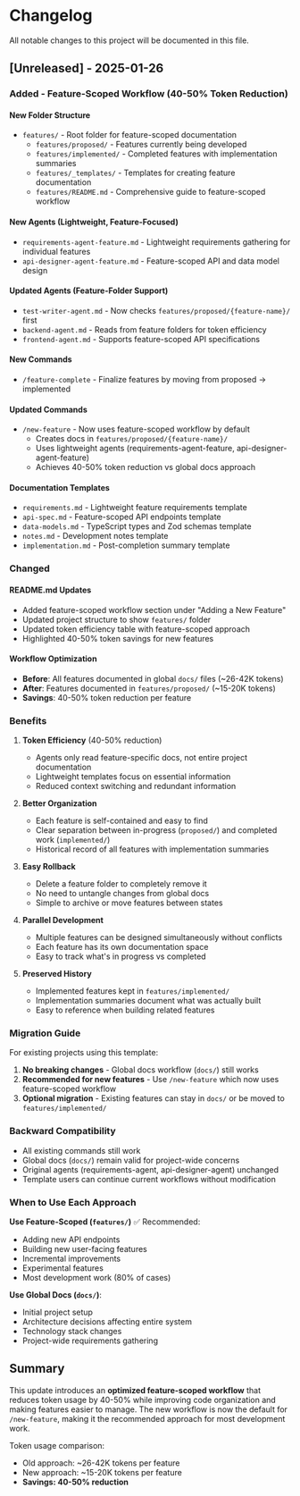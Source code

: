 # Changelog

All notable changes to this project will be documented in this file.

## [Unreleased] - 2025-01-26

### Added - Feature-Scoped Workflow (40-50% Token Reduction)

#### New Folder Structure
- `features/` - Root folder for feature-scoped documentation
  - `features/proposed/` - Features currently being developed
  - `features/implemented/` - Completed features with implementation summaries
  - `features/_templates/` - Templates for creating feature documentation
  - `features/README.md` - Comprehensive guide to feature-scoped workflow

#### New Agents (Lightweight, Feature-Focused)
- `requirements-agent-feature.md` - Lightweight requirements gathering for individual features
- `api-designer-agent-feature.md` - Feature-scoped API and data model design

#### Updated Agents (Feature-Folder Support)
- `test-writer-agent.md` - Now checks `features/proposed/{feature-name}/` first
- `backend-agent.md` - Reads from feature folders for token efficiency
- `frontend-agent.md` - Supports feature-scoped API specifications

#### New Commands
- `/feature-complete` - Finalize features by moving from proposed → implemented

#### Updated Commands
- `/new-feature` - Now uses feature-scoped workflow by default
  - Creates docs in `features/proposed/{feature-name}/`
  - Uses lightweight agents (requirements-agent-feature, api-designer-agent-feature)
  - Achieves 40-50% token reduction vs global docs approach

#### Documentation Templates
- `requirements.md` - Lightweight feature requirements template
- `api-spec.md` - Feature-scoped API endpoints template
- `data-models.md` - TypeScript types and Zod schemas template
- `notes.md` - Development notes template
- `implementation.md` - Post-completion summary template

### Changed

#### README.md Updates
- Added feature-scoped workflow section under "Adding a New Feature"
- Updated project structure to show `features/` folder
- Updated token efficiency table with feature-scoped approach
- Highlighted 40-50% token savings for new features

#### Workflow Optimization
- **Before**: All features documented in global `docs/` files (~26-42K tokens)
- **After**: Features documented in `features/proposed/` (~15-20K tokens)
- **Savings**: 40-50% token reduction per feature

### Benefits

1. **Token Efficiency** (40-50% reduction)
   - Agents only read feature-specific docs, not entire project documentation
   - Lightweight templates focus on essential information
   - Reduced context switching and redundant information

2. **Better Organization**
   - Each feature is self-contained and easy to find
   - Clear separation between in-progress (`proposed/`) and completed work (`implemented/`)
   - Historical record of all features with implementation summaries

3. **Easy Rollback**
   - Delete a feature folder to completely remove it
   - No need to untangle changes from global docs
   - Simple to archive or move features between states

4. **Parallel Development**
   - Multiple features can be designed simultaneously without conflicts
   - Each feature has its own documentation space
   - Easy to track what's in progress vs completed

5. **Preserved History**
   - Implemented features kept in `features/implemented/`
   - Implementation summaries document what was actually built
   - Easy to reference when building related features

### Migration Guide

For existing projects using this template:

1. **No breaking changes** - Global docs workflow (`docs/`) still works
2. **Recommended for new features** - Use `/new-feature` which now uses feature-scoped workflow
3. **Optional migration** - Existing features can stay in `docs/` or be moved to `features/implemented/`

### Backward Compatibility

- All existing commands still work
- Global docs (`docs/`) remain valid for project-wide concerns
- Original agents (requirements-agent, api-designer-agent) unchanged
- Template users can continue current workflows without modification

### When to Use Each Approach

**Use Feature-Scoped (`features/`)** ✅ Recommended:
- Adding new API endpoints
- Building new user-facing features
- Incremental improvements
- Experimental features
- Most development work (80% of cases)

**Use Global Docs (`docs/`)**:
- Initial project setup
- Architecture decisions affecting entire system
- Technology stack changes
- Project-wide requirements gathering

## Summary

This update introduces an **optimized feature-scoped workflow** that reduces token usage by 40-50% while improving code organization and making features easier to manage. The new workflow is now the default for `/new-feature`, making it the recommended approach for most development work.

Token usage comparison:
- Old approach: ~26-42K tokens per feature
- New approach: ~15-20K tokens per feature
- **Savings: 40-50% reduction**
